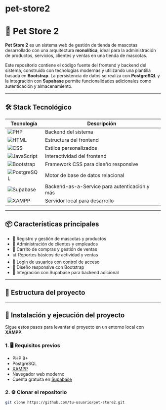 # pet-store2
# 🐾 Pet Store 2

**Pet Store 2** es un sistema web de gestión de tienda de mascotas desarrollado con una arquitectura **monolítica**, ideal para la administración de productos, servicios, clientes y ventas en una tienda de mascotas.

Este repositorio contiene el código fuente del frontend y backend del sistema, construido con tecnologías modernas y utilizando una plantilla basada en **Bootstrap**. La persistencia de datos se realiza con **PostgreSQL** y la integración con **Supabase** permite funcionalidades adicionales como autenticación y almacenamiento.

---

## 🛠️ Stack Tecnológico

| Tecnología       | Descripción                                              |
|------------------|----------------------------------------------------------|
| ![PHP](https://img.shields.io/badge/PHP-777BB4?style=for-the-badge&logo=php&logoColor=white) | Backend del sistema |
| ![HTML](https://img.shields.io/badge/HTML5-E34F26?style=for-the-badge&logo=html5&logoColor=white) | Estructura del frontend |
| ![CSS](https://img.shields.io/badge/CSS3-1572B6?style=for-the-badge&logo=css3&logoColor=white) | Estilos personalizados |
| ![JavaScript](https://img.shields.io/badge/JavaScript-F7DF1E?style=for-the-badge&logo=javascript&logoColor=black) | Interactividad del frontend |
| ![Bootstrap](https://img.shields.io/badge/Bootstrap-7952B3?style=for-the-badge&logo=bootstrap&logoColor=white) | Framework CSS para diseño responsive |
| ![PostgreSQL](https://img.shields.io/badge/PostgreSQL-336791?style=for-the-badge&logo=postgresql&logoColor=white) | Motor de base de datos relacional |
| ![Supabase](https://img.shields.io/badge/Supabase-3ECF8E?style=for-the-badge&logo=supabase&logoColor=white) | Backend-as-a-Service para autenticación y más |
| ![XAMPP](https://img.shields.io/badge/XAMPP-FB7A24?style=for-the-badge&logo=apache&logoColor=white) | Servidor local para desarrollo |

---

## 📦 Características principales

- 🐶 Registro y gestión de mascotas y productos
- 👥 Administración de clientes y empleados
- 🛒 Carrito de compras y gestión de ventas
- 📊 Reportes básicos de actividad y ventas
- 🔐 Login de usuarios con control de acceso
- 📁 Diseño responsive con Bootstrap
- 🔗 Integración con Supabase para backend adicional

---

## 📁 Estructura del proyecto


---

## 🚀 Instalación y ejecución del proyecto

Sigue estos pasos para levantar el proyecto en un entorno local con **XAMPP**:

### 1. 🖥️ Requisitos previos

- PHP 8+
- PostgreSQL
- [XAMPP](https://www.apachefriends.org/)
- Navegador web moderno
- Cuenta gratuita en [Supabase](https://supabase.io/)

### 2. ⚙️ Clonar el repositorio

```bash
git clone https://github.com/tu-usuario/pet-store2.git
